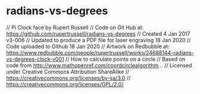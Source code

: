 # radians-vs-degrees
// Pi Clock face by Rupert Russell
// Code on Git Hub at: https://github.com/rupertrussell/radians-vs-degrees
// Created 4 Jan 2017 v3-006
// Updated to produce a PDF file for laser engraving 18 Jan 2020
// Code uploaded to Github 18 Jan 2020
// Artwork on Redbubble at: https://www.redbubble.com/people/rupertrussell/works/24688144-radians-vs-degrees-clock-v001
// How to calculate points on a circle
// Based on code from http://www.mathopenref.com/coordcirclealgorithm...
// Licensed under Creative Commons Attribution ShareAlike
// https://creativecommons.org/licenses/by-sa/3.0
// https://creativecommons.org/licenses/GPL/2.0/
